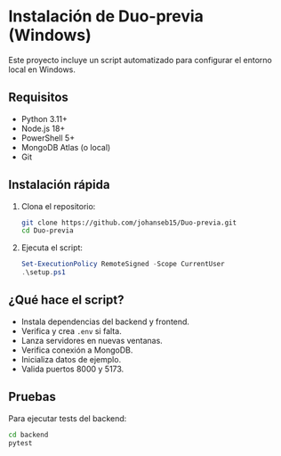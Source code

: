 # Instalación de Duo-previa (Windows)

Este proyecto incluye un script automatizado para configurar el entorno local en Windows.

## Requisitos

- Python 3.11+
- Node.js 18+
- PowerShell 5+
- MongoDB Atlas (o local)
- Git

## Instalación rápida

1.  Clona el repositorio:
    ```bash
    git clone https://github.com/johanseb15/Duo-previa.git
    cd Duo-previa
    ```
2.  Ejecuta el script:
    ```powershell
    Set-ExecutionPolicy RemoteSigned -Scope CurrentUser
    .\setup.ps1
    ```

## ¿Qué hace el script?

- Instala dependencias del backend y frontend.
- Verifica y crea `.env` si falta.
- Lanza servidores en nuevas ventanas.
- Verifica conexión a MongoDB.
- Inicializa datos de ejemplo.
- Valida puertos 8000 y 5173.

## Pruebas

Para ejecutar tests del backend:

```bash
cd backend
pytest
```